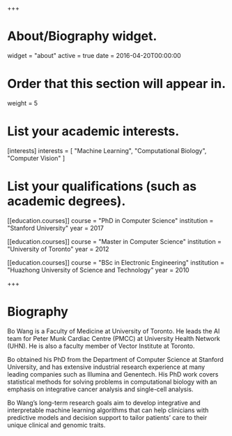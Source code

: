 +++
# About/Biography widget.
widget = "about"
active = true
date = 2016-04-20T00:00:00

# Order that this section will appear in.
weight = 5

# List your academic interests.
[interests]
  interests = [
    "Machine Learning",
    "Computational Biology",
    "Computer Vision"
  ]

# List your qualifications (such as academic degrees).
[[education.courses]]
  course = "PhD in Computer Science"
  institution = "Stanford University"
  year = 2017

[[education.courses]]
  course = "Master in Computer Science"
  institution = "University of Toronto"
  year = 2012

[[education.courses]]
  course = "BSc in Electronic Engineering"
  institution = "Huazhong University of Science and Technology"
  year = 2010
 
+++

# Biography

Bo Wang is a Faculty of Medicine at University of Toronto. He leads the AI team for Peter Munk Cardiac Centre (PMCC) at University Health Network (UHN). He is also a faculty member of Vector Institute at Toronto. 

Bo obtained his PhD from the Department of Computer Science at Stanford University, and has extensive industrial research experience at many leading companies such as Illumina and Genentech. His PhD work covers statistical methods for solving problems in computational biology with an emphasis on integrative cancer analysis and single-cell analysis.

Bo Wang’s long-term research goals aim to develop integrative and interpretable machine learning algorithms that can help clinicians with predictive models and decision support to tailor patients’ care to their unique clinical and genomic traits.
